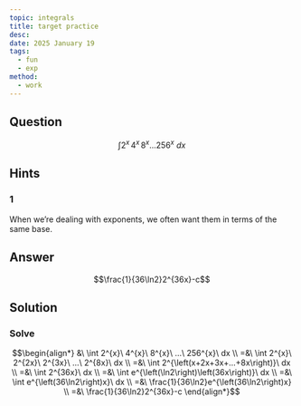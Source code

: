 ```yaml
---
topic: integrals
title: target practice
desc: 
date: 2025 January 19
tags:
  - fun
  - exp
method:
  - work
---
```



## Question
```math
\int
  2^x \, 4^x \, 8^x ... 256^x
\ dx
```


## Hints

### 1
When we’re dealing with exponents, we often want them in terms of the same base.


## Answer
```math
\frac{1}{36\ln2}2^{36x}-c
```


## Solution

### Solve
```math
\begin{align*}
  &\ \int 2^{x}\ 4^{x}\ 8^{x}\ ...\ 256^{x}\ dx
  \\ =&\ \int 2^{x}\ 2^{2x}\ 2^{3x}\ ...\ 2^{8x}\ dx
  \\ =&\ \int 2^{\left(x+2x+3x+...+8x\right)}\ dx
  \\ =&\ \int 2^{36x}\ dx
  \\ =&\ \int e^{\left(\ln2\right)\left(36x\right)}\ dx
  \\ =&\ \int e^{\left(36\ln2\right)x}\ dx
  \\ =&\ \frac{1}{36\ln2}e^{\left(36\ln2\right)x}
  \\ =&\ \frac{1}{36\ln2}2^{36x}-c
\end{align*}
```
